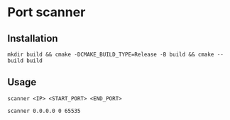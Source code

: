 # Port scanner

## Installation

`mkdir build && cmake -DCMAKE_BUILD_TYPE=Release -B build && cmake --build build`


## Usage

`scanner <IP> <START_PORT> <END_PORT>`

`scanner 0.0.0.0 0 65535`
